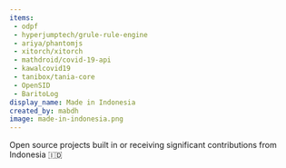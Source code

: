 ```yaml
---
items:
 - odpf
 - hyperjumptech/grule-rule-engine
 - ariya/phantomjs
 - xitorch/xitorch
 - mathdroid/covid-19-api
 - kawalcovid19
 - tanibox/tania-core
 - OpenSID
 - BaritoLog
display_name: Made in Indonesia
created_by: mabdh
image: made-in-indonesia.png
---
```

Open source projects built in or receiving significant contributions from Indonesia :indonesia:
